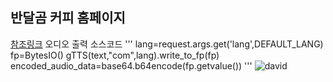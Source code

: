 ## 반달곰 커피 홈페이지
[참조링크](https://반달곰커피)
오디오 출력 소스코드
'''
lang=request.args.get('lang',DEFAULT_LANG)
fp=BytesIO()
gTTS(text,"com",lang).write_to_fp(fp)
encoded_audio_data=base64.b64encode(fp.getvalue())
'''
![david](https://github.com/user-attachments/assets/2b08d19f-4211-4bdc-9eab-886dc4988b38)
